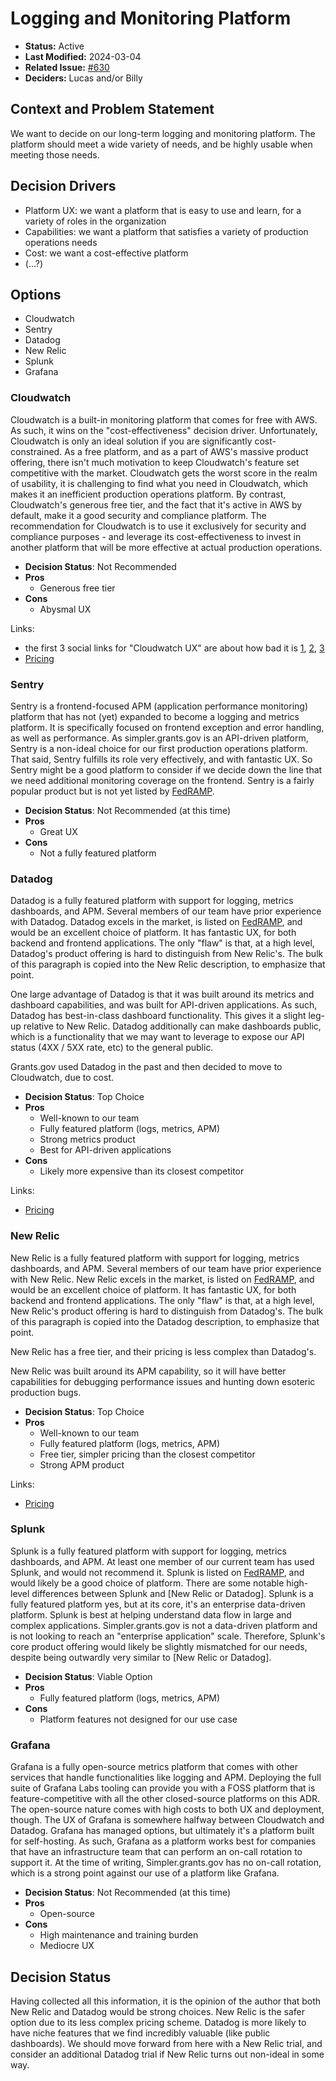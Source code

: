 # Logging and Monitoring Platform

- **Status:** Active
- **Last Modified:** 2024-03-04
- **Related Issue:** [#630](https://github.com/HHS/simpler-grants-gov/issues/630)
- **Deciders:** Lucas and/or Billy

## Context and Problem Statement

We want to decide on our long-term logging and monitoring platform. The platform should meet a wide variety of needs, and be highly usable when meeting those needs.

## Decision Drivers

- Platform UX: we want a platform that is easy to use and learn, for a variety of roles in the organization
- Capabilities: we want a platform that satisfies a variety of production operations needs
- Cost: we want a cost-effective platform
- (...?)

## Options

- Cloudwatch
- Sentry
- Datadog
- New Relic
- Splunk
- Grafana

### Cloudwatch

Cloudwatch is a built-in monitoring platform that comes for free with AWS. As such, it wins on the "cost-effectiveness" decision driver. Unfortunately, Cloudwatch is only an ideal solution if you are significantly cost-constrained. As a free platform, and as a part of AWS's massive product offering, there isn't much motivation to keep Cloudwatch's feature set competitive with the market. Cloudwatch gets the worst score in the realm of usability, it is challenging to find what you need in Cloudwatch, which makes it an inefficient production operations platform. By contrast, Cloudwatch's generous free tier, and the fact that it's active in AWS by default, make it a good security and compliance platform. The recommendation for Cloudwatch is to use it exclusively for security and compliance purposes - and leverage its cost-effectiveness to invest in another platform that will be more effective at actual production operations.

- **Decision Status**: Not Recommended
- **Pros**
  - Generous free tier
- **Cons**
  - Abysmal UX

Links:
- the first 3 social links for "Cloudwatch UX" are about how bad it is [1](https://news.ycombinator.com/item?id=18584679), [2](https://www.reddit.com/r/aws/comments/nmsapj/this_cloudwatch_ui_sucks/), [3](https://news.ycombinator.com/item?id=18550722)
- [Pricing](https://aws.amazon.com/cloudwatch/pricing/)

### Sentry

Sentry is a frontend-focused APM (application performance monitoring) platform that has not (yet) expanded to become a logging and metrics platform. It is specifically focused on frontend exception and error handling, as well as performance. As simpler.grants.gov is an API-driven platform, Sentry is a non-ideal choice for our first production operations platform. That said, Sentry fulfills its role very effectively, and with fantastic UX. So Sentry might be a good platform to consider if we decide down the line that we need additional monitoring coverage on the frontend. Sentry is a fairly popular product but is not yet listed by [FedRAMP](https://marketplace.fedramp.gov/products).

- **Decision Status**: Not Recommended (at this time)
- **Pros**
  - Great UX
- **Cons**
  - Not a fully featured platform
 
### Datadog

Datadog is a fully featured platform with support for logging, metrics dashboards, and APM. Several members of our team have prior experience with Datadog. Datadog excels in the market, is listed on [FedRAMP](https://marketplace.fedramp.gov/products), and would be an excellent choice of platform. It has fantastic UX, for both backend and frontend applications. The only "flaw" is that, at a high level, Datadog's product offering is hard to distinguish from New Relic's. The bulk of this paragraph is copied into the New Relic description, to emphasize that point.

One large advantage of Datadog is that it was built around its metrics and dashboard capabilities, and was built for API-driven applications. As such, Datadog has best-in-class dashboard functionality. This gives it a slight leg-up relative to New Relic. Datadog additionally can make dashboards public, which is a functionality that we may want to leverage to expose our API status (4XX / 5XX rate, etc) to the general public.

Grants.gov used Datadog in the past and then decided to move to Cloudwatch, due to cost.

- **Decision Status**: Top Choice
- **Pros**
  - Well-known to our team
  - Fully featured platform (logs, metrics, APM)
  - Strong metrics product
  - Best for API-driven applications
- **Cons**
  - Likely more expensive than its closest competitor
 
Links:
- [Pricing](https://www.datadoghq.com/pricing/)

### New Relic

New Relic is a fully featured platform with support for logging, metrics dashboards, and APM. Several members of our team have prior experience with New Relic. New Relic excels in the market, is listed on [FedRAMP](https://marketplace.fedramp.gov/products), and would be an excellent choice of platform. It has fantastic UX, for both backend and frontend applications. The only "flaw" is that, at a high level, New Relic's product offering is hard to distinguish from Datadog's. The bulk of this paragraph is copied into the Datadog description, to emphasize that point.

New Relic has a free tier, and their pricing is less complex than Datadog's.

New Relic was built around its APM capability, so it will have better capabilities for debugging performance issues and hunting down esoteric production bugs.

- **Decision Status**: Top Choice
- **Pros**
  - Well-known to our team
  - Fully featured platform (logs, metrics, APM)
  - Free tier, simpler pricing than the closest competitor
  - Strong APM product

Links:
- [Pricing](https://newrelic.com/pricing)
 
### Splunk

Splunk is a fully featured platform with support for logging, metrics dashboards, and APM. At least one member of our current team has used Splunk, and would not recommend it. Splunk is listed on [FedRAMP](https://marketplace.fedramp.gov/products), and would likely be a good choice of platform. There are some notable high-level differences between Splunk and [New Relic or Datadog]. Splunk is a fully featured platform yes, but at its core, it's an enterprise data-driven platform. Splunk is best at helping understand data flow in large and complex applications. Simpler.grants.gov is not a data-driven platform and is not looking to reach an "enterprise application" scale. Therefore, Splunk's core product offering would likely be slightly mismatched for our needs, despite being outwardly very similar to [New Relic or Datadog].

- **Decision Status**: Viable Option
- **Pros**
  - Fully featured platform (logs, metrics, APM)
- **Cons**
  - Platform features not designed for our use case

### Grafana

Grafana is a fully open-source metrics platform that comes with other services that handle functionalities like logging and APM. Deploying the full suite of Grafana Labs tooling can provide you with a FOSS platform that is feature-competitive with all the other closed-source platforms on this ADR. The open-source nature comes with high costs to both UX and deployment, though. The UX of Grafana is somewhere halfway between Cloudwatch and Datadog. Grafana has managed options, but ultimately it's a platform built for self-hosting. As such, Grafana as a platform works best for companies that have an infrastructure team that can perform an on-call rotation to support it. At the time of writing, Simpler.grants.gov has no on-call rotation, which is a strong point against our use of a platform like Grafana.

- **Decision Status**: Not Recommended (at this time)
- **Pros**
  - Open-source
- **Cons**
  - High maintenance and training burden
  - Mediocre UX

## Decision Status

Having collected all this information, it is the opinion of the author that both New Relic and Datadog would be strong choices. New Relic is the safer option due to its less complex pricing scheme. Datadog is more likely to have niche features that we find incredibly valuable (like public dashboards). We should move forward from here with a New Relic trial, and consider an additional Datadog trial if New Relic turns out non-ideal in some way.
